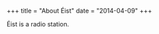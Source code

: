 +++
title = "About Éist"
date = "2014-04-09"
+++

<!-- custom_css = ["custom_css/foo.css","custom_css/bar.css"]
custom_js = ["custom_js/custom-about.js"] -->

Éist is a radio station.

